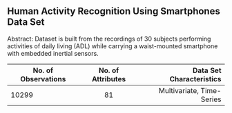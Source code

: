 ## Human Activity Recognition Using Smartphones Data Set 

Abstract: Dataset is built from the recordings of 30 subjects performing activities of daily living (ADL) while carrying a waist-mounted smartphone with embedded inertial sensors.

| No. of Observations| No. of Attributes | Data Set Characteristics |
| ------------- |:-------------:| -----:|
| 10299    | 81 | Multivariate, Time-Series |

